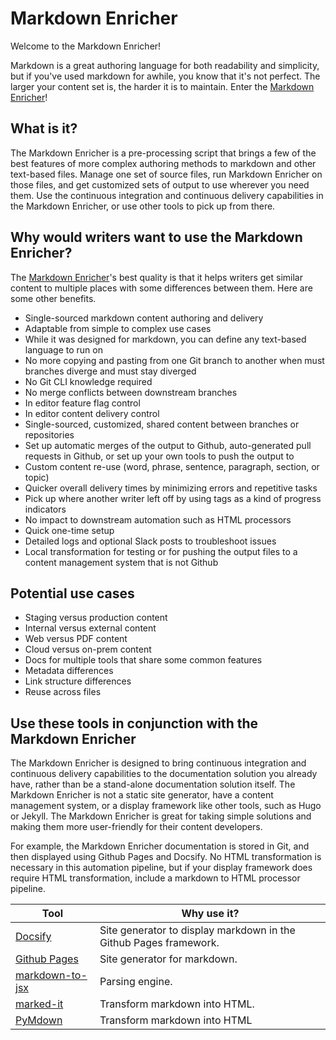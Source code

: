 <!--
# Copyright 2022, 2025 IBM Inc. All rights reserved
# SPDX-License-Identifier: Apache2.0
# Last updated: 2025-03-11
-->

# Markdown Enricher

Welcome to the Markdown Enricher! 

Markdown is a great authoring language for both readability and simplicity, but if you've used markdown for awhile, you know that it's not perfect. The larger your content set is, the harder it is to maintain. Enter the [Markdown Enricher](https://github.com/IBM/md-enricher-for-cicd)!


## What is it?
The Markdown Enricher is a pre-processing script that brings a few of the best features of more complex authoring methods to markdown and other text-based files. Manage one set of source files, run Markdown Enricher on those files, and get customized sets of output to use wherever you need them. Use the continuous integration and continuous delivery capabilities in the Markdown Enricher, or use other tools to pick up from there.

## Why would writers want to use the Markdown Enricher?
The [Markdown Enricher](https://github.com/IBM/md-enricher-for-cicd)'s best quality is that it helps writers get similar content to multiple places with some differences between them. Here are some other benefits.

* Single-sourced markdown content authoring and delivery
* Adaptable from simple to complex use cases
* While it was designed for markdown, you can define any text-based language to run on
* No more copying and pasting from one Git branch to another when must branches diverge and must stay diverged
* No Git CLI knowledge required
* No merge conflicts between downstream branches
* In editor feature flag control
* In editor content delivery control
* Single-sourced, customized, shared content between branches or repositories
* Set up automatic merges of the output to Github, auto-generated pull requests in Github, or set up your own tools to push the output to
* Custom content re-use (word, phrase, sentence, paragraph, section, or topic)
* Quicker overall delivery times by minimizing errors and repetitive tasks
* Pick up where another writer left off by using tags as a kind of progress indicators
* No impact to downstream automation such as HTML processors
* Quick one-time setup
* Detailed logs and optional Slack posts to troubleshoot issues
* Local transformation for testing or for pushing the output files to a content management system that is not Github


## Potential use cases

- Staging versus production content
- Internal versus external content
- Web versus PDF content
- Cloud versus on-prem content
- Docs for multiple tools that share some common features
- Metadata differences
- Link structure differences
- Reuse across files


## Use these tools in conjunction with the Markdown Enricher

The Markdown Enricher is designed to bring continuous integration and continuous delivery capabilities to the documentation solution you already have, rather than be a stand-alone documentation solution itself. The Markdown Enricher is not a static site generator, have a content management system, or a display framework like other tools, such as Hugo or Jekyll. The Markdown Enricher is great for taking simple solutions and making them more user-friendly for their content developers.

For example, the Markdown Enricher documentation is stored in Git, and then displayed using Github Pages and Docsify. No HTML transformation is necessary in this automation pipeline, but if your display framework does require HTML transformation, include a markdown to HTML processor pipeline.

|Tool|Why use it?|
|--|--|
|[Docsify](https://docsify.js.org/#/?id=docsify)|Site generator to display markdown in the Github Pages framework.|
|[Github Pages](https://pages.github.com/)|Site generator for markdown. |
|[markdown-to-jsx](https://www.npmjs.com/package/markdown-to-jsx)|Parsing engine.|
|[marked-it](https://ibm.github.io/marked-it)|Transform markdown into HTML.|
|[PyMdown](https://facelessuser.github.io/PyMdown/)|Transform markdown into HTML|
